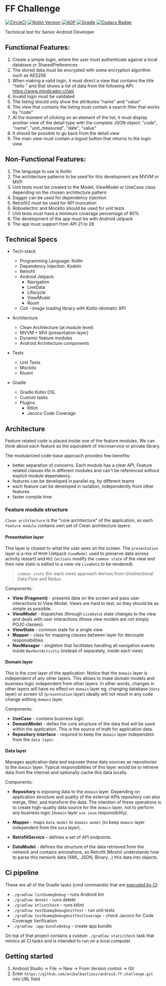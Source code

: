# FF Challenge
[![CircleCI](https://circleci.com/gh/anibalbastiass/android.ff.challenge.svg?style=shield)](https://circleci.com/gh/anibalbastiass/android.ff.challenge)
[![Kotlin Version](https://img.shields.io/badge/Kotlin-1.3.72-blue.svg)](https://kotlinlang.org)
[![AGP](https://img.shields.io/badge/AndroidStudio-4.0.0-blue?style=flat)](https://developer.android.com/studio/releases/gradle-plugin)
[![Gradle](https://img.shields.io/badge/Gradle-5.6.4-blue?style=flat)](https://gradle.org)
[![Codacy Badge](https://api.codacy.com/project/badge/Grade/d4dfba773487436ab80afc60e5754c5b)](https://app.codacy.com/manual/anibalbastiass/android.ff.challenge?utm_source=github.com&utm_medium=referral&utm_content=anibalbastiass/android.ff.challenge&utm_campaign=Badge_Grade_Dashboard)

Technical test for Senior Android Developer

## Functional Features:
1) Create a simple login, where the user must authenticate against a local database or SharedPreferences
2) The stored data must be encrypted with some encryption algorithm such as AES256
3) When making a valid login, it must direct a view that contains the title "hello <username>" and that shows a list of data from the following API: https://www.mindicador.cl/api
4) Invalid login must be validated
5) The listing should only show the attributes "name" and "value"
6) The view that contains the listing must contain a search filter that works by "code"
7) At the moment of clicking on an element of the list, it must display another view of the detail type with the complete JSON object: "code", "name", "unit_measured", "date", "value"
8) It should be possible to go back from the detail view
9) The main view must contain a logout button that returns to the login view

## Non-Functional Features:

1) The language to use is Kotlin
2) The architecture patterns to be used for this development are MVVM or MVP
3) Unit tests must be created to the Model, ViewModel or UseCase class depending on the chosen architecture pattern
4) Dagger can be used for dependency injection
5) Retrofit2 must be used for API invocation
6) Roboelectric and Mockito should be used for unit tests
7) Unit tests must have a minimum coverage percentage of 80%
8) The development of the app must be with Android Jetpack
9) The app must support from API 21 to 28

## Technical Specs

* Tech-stack
    * Programming Language: Kotlin
    * Dependency Injection: KodeIn
    * Retrofit
    * Android Jetpack
        * Navigation
        * LiveData
        * Lifecycle
        * ViewModel
        * Room
    *  Coil - image loading library with Kotlin idiomatic API
 
* Architecture
    * Clean Architecture (at module level)
    * MVVM + MVI (presentation layer)
    * Dynamic feature modules
    * Android Architecture components
* Tests
    * Unit Tests
    * Mockito
    * Kluent
* Gradle
    * Gradle Kotlin DSL
    * Custom tasks
    * Plugins 
        * Ktlint
        * Jacoco Code Coverage
        
## Architecture

Feature related code is placed inside one of the feature modules.
We can think about each feature as the equivalent of microservice or private library.

The modularized code-base approach provides few benefits:
- better separation of concerns. Each module has a clear API, Feature related classes life in different modules and can't be referenced without explicit module dependency.
- features can be developed in parallel eg. by different teams
- each feature can be developed in isolation, independently from other features
- faster compile time 

### Feature module structure

`Clean architecture` is the "core architecture" of the application, so each `feature module` contains own set of Clean architecture layers:

#### Presentation layer

This layer is closest to what the user sees on the screen. The `presentation` layer is a mix of `MVVM` (Jetpack `ViewModel` used to preserve data across activity restart) and
`MVI` (`actions` modify the `common state` of the view and then new state is edited to a view via `LiveData` to be rendered).

> `common state` (for each view) approach derives from
> Unidirectional Data Flow and Redux.

Components:
- **View (Fragment)** - presents data on the screen and pass user interactions to View Model. Views are hard to test, so they should be as simple as possible.
- **ViewModel** - dispatches (through `LiveData`) state changes to the view and deals with user interactions (these view models are not simply POJO classes).
- **ViewState** - common state for a single view
- **Mapper** - class for mapping classes between layer for decouple responsibilities
- **NavManager** - singleton that facilitates handling all navigation events inside `NavHostActivity` (instead of separately, inside each view)

#### Domain layer

This is the core layer of the application. Notice that the `domain` layer is independent of any other layers. This allows to make domain models and business logic independent from other layers.
In other words, changes in other layers will have no effect on `domain` layer eg. changing database (`data` layer) or screen UI (`presentation` layer) ideally will not result in any code change withing `domain` layer.

Components:
- **UseCase** - contains business logic
- **DomainModel** - defies the core structure of the data that will be used within the application. This is the source of truth for application data.
- **Repository interface** - required to keep the `domain` layer independent from the `data layer`.

#### Data layer

Manages application data and exposes these data sources as repositories to the `domain` layer. Typical responsibilities of this layer would be to retrieve data from the internet and optionally cache this data locally.

Components:
- **Repository** is exposing data to the `domain` layer. Depending on application structure and quality of the external APIs repository can also merge, filter, and transform the data. The intention of
these operations is to create high-quality data source for the `domain` layer, not to perform any business logic (`domain` layer `use case` responsibility).

- **Mapper** - maps `data model` to `domain model` (to keep `domain` layer independent from the `data` layer).
- **RetrofitService** - defines a set of API endpoints.
- **DataModel** - defines the structure of the data retrieved from the network and contains annotations, so Retrofit (Moshi) understands how to parse this network data (XML, JSON, Binary...) this data into objects.

## Ci pipeline

These are all of the Gradle tasks (cmd commands) that are [executed by CI](/.circleci/circle.yml):
* `./gradlew lintDummyDebug` - runs Android lint
* `./gradlew detekt` - runs detekt
* `./gradlew ktlintCheck` - runs ktlint
* `./gradlew testDummyDebugUnitTest` - run unit tests
* `./gradlew testDummyDebugUnitTestCoverage` - check Jacoco for Code Coverage Verification
* `./gradlew :app:bundleDebug` - create app bundle

On top of that project contains a custom `./gradlew staticCheck` task that mimics all CI tasks and is intended to run on
a local computer.

## Getting started

1. Android Studio -> File -> New -> From Version control -> Git
2. Enter `https://github.com/anibalbastiass/android.ff.challenge.git` into URL field